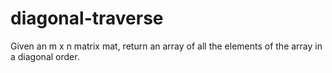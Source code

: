 # diagonal-traverse
Given an m x n matrix mat, return an array of all the elements of the array in a diagonal order.
